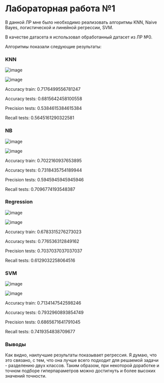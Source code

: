# Лабораторная работа №1

В данной ЛР мне было необходимо реализовать алгоритмы KNN, Naive Bayes, логистической и линейной регрессии, SVM.

В качестве датасета я использовал обработанный датасет из ЛР №0.

Алгоритмы показали следующие результаты:

### KNN

![image](https://user-images.githubusercontent.com/71846372/198397114-07a98c95-1bc6-4efb-9d15-6f1b5e39f52c.png)

![image](https://user-images.githubusercontent.com/71846372/198397165-2b8bd381-1238-4a1d-8029-e74cc588324e.png)

Accuracy train: 0.7176499556781247

Accuracy tests: 0.6815642458100558

Precision tests: 0.5384615384615384

Recall tests: 0.5645161290322581

### NB

![image](https://user-images.githubusercontent.com/71846372/198397373-f442c374-7084-43df-93ca-761a7263ed5a.png)

![image](https://user-images.githubusercontent.com/71846372/198397384-0e1b7fb8-3515-46d1-9c09-9752422a4098.png)

Accuracy train: 0.7022160937653895

Accuracy tests: 0.7318435754189944

Precision tests: 0.5945945945945946

Recall tests: 0.7096774193548387


### Regression

![image](https://user-images.githubusercontent.com/71846372/198397589-689d4ccf-0274-4faa-8c67-107b9b962dce.png)

![image](https://user-images.githubusercontent.com/71846372/198397606-2eb51bf9-8073-495e-bb8d-cd172103df1b.png)

Accuracy train: 0.6783315276273023

Accuracy tests: 0.776536312849162

Precision tests: 0.7037037037037037

Recall tests: 0.6129032258064516

### SVM

![image](https://user-images.githubusercontent.com/71846372/198397700-d78b9a04-3c57-4130-bca8-17b81e3c6ac7.png)

![image](https://user-images.githubusercontent.com/71846372/198397730-c4d3d88a-fa3a-4bb9-9c12-d87fb51e495a.png)

Accuracy train: 0.7134147542598246

Accuracy tests: 0.7932960893854749

Precision tests: 0.6865671641791045

Recall tests: 0.7419354838709677


### Выводы

Как видно, наилучшие результаты показывает регрессия. Я думаю, что это связано, с тем, что она лучше всего подходит для решаемой задачи - разделению двух классов. Таким образом, при некоторой доработке и точном подборе гиперпараметров можно достигнуть и более высоких значений точности.


